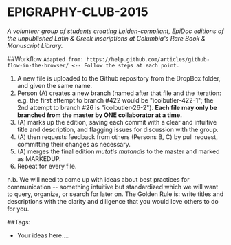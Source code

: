 # EPIGRAPHY-CLUB-2015
_A volunteer group of students creating Leiden-compliant, EpiDoc editions of the unpublished Latin &amp; Greek inscriptions at Columbia's Rare Book &amp; Manuscript Library._

##Workflow
`Adapted from: https://help.github.com/articles/github-flow-in-the-browser/ <-- Follow the steps at each point.`

1. A new file is uploaded to the Github repository from the DropBox folder, and given the same name.
2. Person (A) creates a new branch (named after that file and the iteration: e.g. the first attempt to branch #422 would be "icolbutler-422-1"; the 2nd attempt to branch #26 is "icolbutler-26-2"). **Each file may only be branched from the master by ONE collaborator at a time.**
3. (A) marks up the edition, saving each commit with a clear and intuitive title and description, and flagging issues for discussion with the group.
4. (A) then requests feedback from others (Persons B, C) by pull request, committing their changes as necessary.
5. (A) merges the final edition _mutatis mutandis_ to the master and marked as MARKEDUP.
6. Repeat for every file.

n.b. We will need to come up with ideas about best practices for communication -- something intuitive but standardized which we will want to query, organize, or search for later on. The Golden Rule is: write titles and descriptions with the clarity and diligence that you would love others to do for you.

##Tags:
* Your ideas here....
